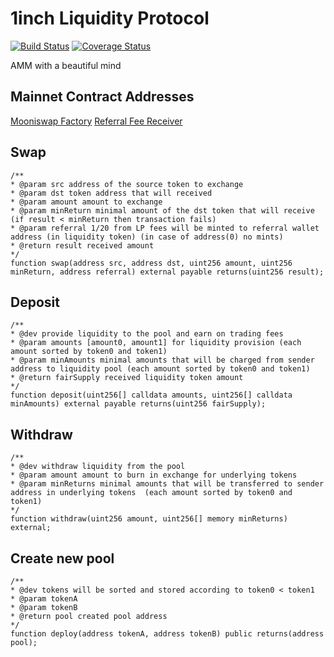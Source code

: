 # 1inch Liquidity Protocol

[![Build Status](https://github.com/1inch-exchange/1inch-liquidity-protocol/workflows/CI/badge.svg)](https://github.com/1inch-exchange/1inch-liquidity-protocol/actions)
[![Coverage Status](https://coveralls.io/repos/github/1inch-exchange/1inch-liquidity-protocol/badge.svg?branch=master)](https://coveralls.io/github/1inch-exchange/1inch-liquidity-protocol?branch=master)

AMM with a beautiful mind

## Mainnet Contract Addresses

[Mooniswap Factory](https://etherscan.io/address/0xbAF9A5d4b0052359326A6CDAb54BABAa3a3A9643)
[Referral Fee Receiver](https://etherscan.io/address/0x2eeA44E40930b1984F42078E836c659A12301E40)

## Swap
```solidity
/**
* @param src address of the source token to exchange
* @param dst token address that will received
* @param amount amount to exchange
* @param minReturn minimal amount of the dst token that will receive (if result < minReturn then transaction fails)
* @param referral 1/20 from LP fees will be minted to referral wallet address (in liquidity token) (in case of address(0) no mints) 
* @return result received amount
*/
function swap(address src, address dst, uint256 amount, uint256 minReturn, address referral) external payable returns(uint256 result);
```

## Deposit
```solidity
/**
* @dev provide liquidity to the pool and earn on trading fees
* @param amounts [amount0, amount1] for liquidity provision (each amount sorted by token0 and token1) 
* @param minAmounts minimal amounts that will be charged from sender address to liquidity pool (each amount sorted by token0 and token1) 
* @return fairSupply received liquidity token amount
*/
function deposit(uint256[] calldata amounts, uint256[] calldata minAmounts) external payable returns(uint256 fairSupply);
```

## Withdraw
```solidity
/**
* @dev withdraw liquidity from the pool
* @param amount amount to burn in exchange for underlying tokens
* @param minReturns minimal amounts that will be transferred to sender address in underlying tokens  (each amount sorted by token0 and token1) 
*/
function withdraw(uint256 amount, uint256[] memory minReturns) external;
```

## Create new pool
```solidity
/**
* @dev tokens will be sorted and stored according to token0 < token1
* @param tokenA 
* @param tokenB 
* @return pool created pool address
*/
function deploy(address tokenA, address tokenB) public returns(address pool);
```

